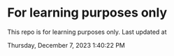 # For learning purposes only
This repo is for learning purposes only.
Last updated at

Thursday, December 7, 2023 1:40:22 PM

